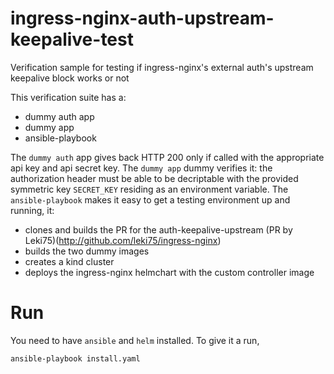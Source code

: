 # ingress-nginx-auth-upstream-keepalive-test
Verification sample for testing if ingress-nginx's external auth's upstream keepalive block works or not

This verification suite has a:
- dummy auth app
- dummy app
- ansible-playbook

The `dummy auth` app gives back HTTP 200 only if called with the appropriate api key and api secret key.
The `dummy app` dummy verifies it: the authorization header must be able to be decriptable with the provided symmetric key `SECRET_KEY` residing as an environment variable.
The `ansible-playbook` makes it easy to get a testing environment up and running, it:
- clones and builds the PR for the auth-keepalive-upstream (PR by Leki75)(http://github.com/leki75/ingress-nginx)
- builds the two dummy images
- creates a kind cluster
- deploys the ingress-nginx helmchart with the custom controller image


# Run
You need to have `ansible` and `helm` installed.
To give it a run, 

```
ansible-playbook install.yaml
```